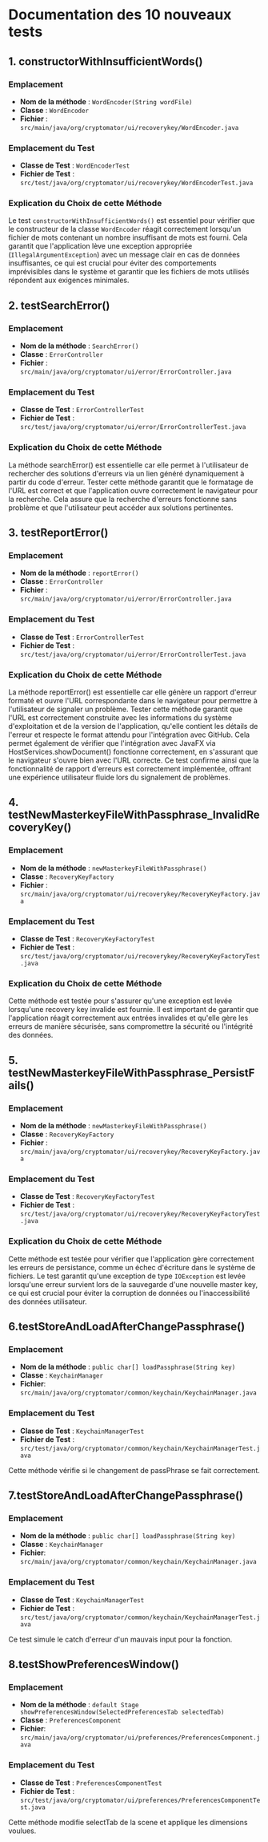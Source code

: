 # Documentation des 10 nouveaux tests

## 1. constructorWithInsufficientWords()

### Emplacement

- **Nom de la méthode** : `WordEncoder(String wordFile)`
- **Classe** : `WordEncoder`
- **Fichier** : `src/main/java/org/cryptomator/ui/recoverykey/WordEncoder.java`

### Emplacement du Test

- **Classe de Test** : `WordEncoderTest`
- **Fichier de Test** : `src/test/java/org/cryptomator/ui/recoverykey/WordEncoderTest.java`

### Explication du Choix de cette Méthode

Le test `constructorWithInsufficientWords()` est essentiel pour vérifier que le constructeur de la classe `WordEncoder` réagit correctement lorsqu'un fichier de mots contenant un nombre insuffisant de mots est fourni. Cela garantit que l'application lève une exception appropriée (`IllegalArgumentException`) avec un message clair en cas de données insuffisantes, ce qui est crucial pour éviter des comportements imprévisibles dans le système et garantir que les fichiers de mots utilisés répondent aux exigences minimales.


## 2. testSearchError()

### Emplacement

- **Nom de la méthode** : `SearchError()`
- **Classe** : `ErrorController`
- **Fichier** : `src/main/java/org/cryptomator/ui/error/ErrorController.java`

### Emplacement du Test

- **Classe de Test** : `ErrorControllerTest`
- **Fichier de Test** : `src/test/java/org/cryptomator/ui/error/ErrorControllerTest.java`

### Explication du Choix de cette Méthode

La méthode searchError() est essentielle car elle permet à l'utilisateur de rechercher des solutions d'erreurs via un lien généré dynamiquement à partir du code d'erreur. Tester cette méthode garantit que le formatage de l'URL est correct et que l'application ouvre correctement le navigateur pour la recherche. Cela assure que la recherche d'erreurs fonctionne sans problème et que l'utilisateur peut accéder aux solutions pertinentes.


## 3. testReportError()

### Emplacement

- **Nom de la méthode** : `reportError()`
- **Classe** : `ErrorController`
- **Fichier** : `src/main/java/org/cryptomator/ui/error/ErrorController.java`

### Emplacement du Test

- **Classe de Test** : `ErrorControllerTest`
- **Fichier de Test** : `src/test/java/org/cryptomator/ui/error/ErrorControllerTest.java`

### Explication du Choix de cette Méthode

La méthode reportError() est essentielle car elle génère un rapport d'erreur formaté et ouvre l'URL correspondante dans le navigateur pour permettre à l'utilisateur de signaler un problème. Tester cette méthode garantit que l'URL est correctement construite avec les informations du système d'exploitation et de la version de l'application, qu'elle contient les détails de l'erreur et respecte le format attendu pour l'intégration avec GitHub. Cela permet également de vérifier que l'intégration avec JavaFX via HostServices.showDocument() fonctionne correctement, en s'assurant que le navigateur s'ouvre bien avec l'URL correcte. Ce test confirme ainsi que la fonctionnalité de rapport d'erreurs est correctement implémentée, offrant une expérience utilisateur fluide lors du signalement de problèmes.


## 4. testNewMasterkeyFileWithPassphrase_InvalidRecoveryKey()

### Emplacement

- **Nom de la méthode** : `newMasterkeyFileWithPassphrase()`
- **Classe** : `RecoveryKeyFactory`
- **Fichier** : `src/main/java/org/cryptomator/ui/recoverykey/RecoveryKeyFactory.java`

### Emplacement du Test

- **Classe de Test** : `RecoveryKeyFactoryTest`
- **Fichier de Test** : `src/test/java/org/cryptomator/ui/recoverykey/RecoveryKeyFactoryTest.java`

### Explication du Choix de cette Méthode

Cette méthode est testée pour s'assurer qu'une exception est levée lorsqu'une recovery key invalide est fournie. Il est important de garantir que l'application réagit correctement aux entrées invalides et qu'elle gère les erreurs de manière sécurisée, sans compromettre la sécurité ou l'intégrité des données.


## 5. testNewMasterkeyFileWithPassphrase_PersistFails()

### Emplacement

- **Nom de la méthode** : `newMasterkeyFileWithPassphrase()`
- **Classe** : `RecoveryKeyFactory`
- **Fichier** : `src/main/java/org/cryptomator/ui/recoverykey/RecoveryKeyFactory.java`

### Emplacement du Test

- **Classe de Test** : `RecoveryKeyFactoryTest`
- **Fichier de Test** : `src/test/java/org/cryptomator/ui/recoverykey/RecoveryKeyFactoryTest.java`

### Explication du Choix de cette Méthode

Cette méthode est testée pour vérifier que l'application gère correctement les erreurs de persistance, comme un échec d'écriture dans le système de fichiers. Le test garantit qu'une exception de type `IOException` est levée lorsqu'une erreur survient lors de la sauvegarde d'une nouvelle master key, ce qui est crucial pour éviter la corruption de données ou l'inaccessibilité des données utilisateur.


## 6.testStoreAndLoadAfterChangePassphrase()

### Emplacement

- **Nom de la méthode** : `public char[] loadPassphrase(String key)`
- **Classe** : `KeychainManager`
- **Fichier**: `src/main/java/org/cryptomator/common/keychain/KeychainManager.java`

### Emplacement du Test

- **Classe de Test** : `KeychainManagerTest`
- **Fichier de Test** : `src/test/java/org/cryptomator/common/keychain/KeychainManagerTest.java`

Cette méthode vérifie si le changement de passPhrase se fait correctement.

## 7.testStoreAndLoadAfterChangePassphrase()

### Emplacement

- **Nom de la méthode** : `public char[] loadPassphrase(String key)`
- **Classe** : `KeychainManager`
- **Fichier**: `src/main/java/org/cryptomator/common/keychain/KeychainManager.java`

### Emplacement du Test

- **Classe de Test** : `KeychainManagerTest`
- **Fichier de Test** : `src/test/java/org/cryptomator/common/keychain/KeychainManagerTest.java`

Ce test simule le catch d'erreur d'un mauvais input pour la fonction.

## 8.testShowPreferencesWindow()

### Emplacement

- **Nom de la méthode** : `default Stage showPreferencesWindow(SelectedPreferencesTab selectedTab)`
- **Classe** : `PreferencesComponent`
- **Fichier**: `src/main/java/org/cryptomator/ui/preferences/PreferencesComponent.java`

### Emplacement du Test

- **Classe de Test** : `PreferencesComponentTest`
- **Fichier de Test** : `src/test/java/org/cryptomator/ui/preferences/PreferencesComponentTest.java`

Cette méthode modifie selectTab de la scene et applique les dimensions voulues.